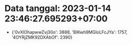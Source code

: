 # Data tanggal: 2023-01-14 23:46:27.695293+07:00

* {'0vXlOhapwwZvj30o': 3888, 'BIKwh9MGIoLFcJYa': 1757, '4OYRjZMK92DXAbOf': 2390}
